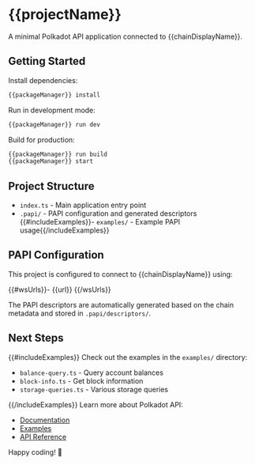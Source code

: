 # {{projectName}}

A minimal Polkadot API application connected to {{chainDisplayName}}.

## Getting Started

Install dependencies:

```bash
{{packageManager}} install
```

Run in development mode:

```bash
{{packageManager}} run dev
```

Build for production:

```bash
{{packageManager}} run build
{{packageManager}} start
```

## Project Structure

- `index.ts` - Main application entry point
- `.papi/` - PAPI configuration and generated descriptors
{{#includeExamples}}- `examples/` - Example PAPI usage{{/includeExamples}}

## PAPI Configuration

This project is configured to connect to {{chainDisplayName}} using:

{{#wsUrls}}- {{url}}
{{/wsUrls}}

The PAPI descriptors are automatically generated based on the chain metadata and stored in `.papi/descriptors/`.

## Next Steps

{{#includeExamples}}
Check out the examples in the `examples/` directory:

- `balance-query.ts` - Query account balances
- `block-info.ts` - Get block information
- `storage-queries.ts` - Various storage queries

{{/includeExamples}}
Learn more about Polkadot API:

- [Documentation](https://papi.how)
- [Examples](https://papi.how/examples)
- [API Reference](https://papi.how/api)

Happy coding! 🚀